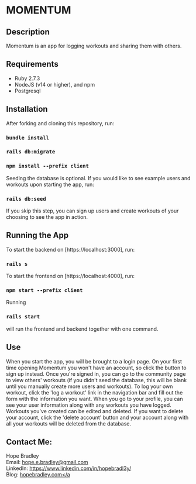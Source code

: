 # MOMENTUM

## Description

Momentum is an app for logging workouts and sharing them with others.

## Requirements

- Ruby 2.7.3
- NodeJS (v14 or higher), and npm
- Postgresql

## Installation

After forking and cloning this repository, run:

### `bundle install`
### `rails db:migrate`
### `npm install --prefix client`

Seeding the database is optional. If you would like to see example users and workouts upon starting the app, run:

### `rails db:seed`

If you skip this step, you can sign up users and create workouts of your choosing to see the app in action.

## Running the App

To start the backend on [https://localhost:3000], run:
### `rails s`

To start the frontend on [https://localhost:4000], run:
### `npm start --prefix client`

Running 
### `rails start` 
will run the frontend and backend together with one command.

## Use

When you start the app, you will be brought to a login page. On your first time opening Momentum you won't have an account, so click the button to sign up instead. Once you're signed in, you can go to the community page to view others' workouts (if you didn't seed the database, this will be blank until you manually create more users and workouts). To log your own workout, click the 'log a workout' link in the navigation bar and fill out the form with the information you want. When you go to your profile, you can see your user information along with any workouts you have logged. Workouts you've created can be edited and deleted. If you want to delete your account, click the 'delete account' button and your account along with all your workouts will be deleted from the database.

## Contact Me:

Hope Bradley
<br>
Email: hope.e.bradley@gmail.com
<br>
LinkedIn: https://www.linkedin.com/in/hopebradl3y/
<br>
Blog: <a href="https://hopebradley.com">hopebradley.com</a



